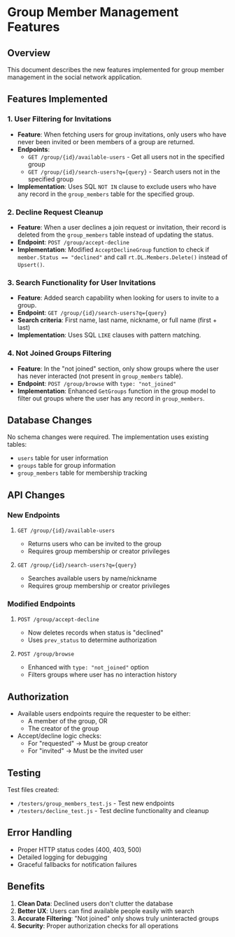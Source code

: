 # Group Member Management Features

## Overview
This document describes the new features implemented for group member management in the social network application.

## Features Implemented

### 1. User Filtering for Invitations
- **Feature**: When fetching users for group invitations, only users who have never been invited or been members of a group are returned.
- **Endpoints**: 
  - `GET /group/{id}/available-users` - Get all users not in the specified group
  - `GET /group/{id}/search-users?q={query}` - Search users not in the specified group
- **Implementation**: Uses SQL `NOT IN` clause to exclude users who have any record in the `group_members` table for the specified group.

### 2. Decline Request Cleanup
- **Feature**: When a user declines a join request or invitation, their record is deleted from the `group_members` table instead of updating the status.
- **Endpoint**: `POST /group/accept-decline`
- **Implementation**: Modified `AcceptDeclineGroup` function to check if `member.Status == "declined"` and call `rt.DL.Members.Delete()` instead of `Upsert()`.

### 3. Search Functionality for User Invitations
- **Feature**: Added search capability when looking for users to invite to a group.
- **Endpoint**: `GET /group/{id}/search-users?q={query}`
- **Search criteria**: First name, last name, nickname, or full name (first + last)
- **Implementation**: Uses SQL `LIKE` clauses with pattern matching.

### 4. Not Joined Groups Filtering
- **Feature**: In the "not joined" section, only show groups where the user has never interacted (not present in `group_members` table).
- **Endpoint**: `POST /group/browse` with `type: "not_joined"`
- **Implementation**: Enhanced `GetGroups` function in the group model to filter out groups where the user has any record in `group_members`.

## Database Changes
No schema changes were required. The implementation uses existing tables:
- `users` table for user information
- `groups` table for group information  
- `group_members` table for membership tracking

## API Changes

### New Endpoints
1. `GET /group/{id}/available-users`
   - Returns users who can be invited to the group
   - Requires group membership or creator privileges

2. `GET /group/{id}/search-users?q={query}`
   - Searches available users by name/nickname
   - Requires group membership or creator privileges

### Modified Endpoints
1. `POST /group/accept-decline`
   - Now deletes records when status is "declined"
   - Uses `prev_status` to determine authorization

2. `POST /group/browse`
   - Enhanced with `type: "not_joined"` option
   - Filters groups where user has no interaction history

## Authorization
- Available users endpoints require the requester to be either:
  - A member of the group, OR
  - The creator of the group
- Accept/decline logic checks:
  - For "requested" → Must be group creator
  - For "invited" → Must be the invited user

## Testing
Test files created:
- `/testers/group_members_test.js` - Test new endpoints
- `/testers/decline_test.js` - Test decline functionality and cleanup

## Error Handling
- Proper HTTP status codes (400, 403, 500)
- Detailed logging for debugging
- Graceful fallbacks for notification failures

## Benefits
1. **Clean Data**: Declined users don't clutter the database
2. **Better UX**: Users can find available people easily with search
3. **Accurate Filtering**: "Not joined" only shows truly uninteracted groups
4. **Security**: Proper authorization checks for all operations

